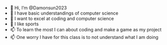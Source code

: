 - 👋 Hi, I’m @Damonsun2023
- 👀 I have basic understandings of computer science
- 🌱 I want to excel at coding and computer science
- 💞️ I like sports
- 📫 To learn the most I can about coding and make a game as my project
- 📫 One worry I have for this class is to not understand what I am doing
<!---
Damonsun2023/Damonsun2023 is a ✨ special ✨ repository because its `README.md` (this file) appears on your GitHub profile.
You can click the Preview link to take a look at your changes.
--->
